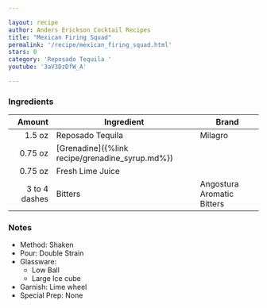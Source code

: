 ```yaml
---

layout: recipe
author: Anders Erickson Cocktail Recipes
title: "Mexican Firing Squad"
permalink: '/recipe/mexican_firing_squad.html'
stars: 0
category: 'Reposado Tequila '
youtube: '3aV3DzDfW_A'

---
```


### Ingredients

|  Amount  | Ingredient               | Brand                      |
| ------------: | ---------------- | -------------------------- |
|        1.5 oz | Reposado Tequila | Milagro                    |
|       0.75 oz | [Grenadine]({%link recipe/grenadine_syrup.md%})        |
|       0.75 oz | Fresh Lime Juice |
| 3 to 4 dashes | Bitters          | Angostura Aromatic Bitters |

### Notes

- Method: Shaken
- Pour: Double Strain
- Glassware: 
    - Low Ball
    - Large Ice cube
- Garnish: Lime wheel
- Special Prep: None

